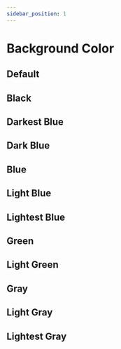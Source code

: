 ```yaml
---
sidebar_position: 1
---
```




# Background Color

## Default
<wwu-background-color></wwu-background-color>

## Black
<wwu-background-color color="black"></wwu-background-color>

## Darkest Blue
<wwu-background-color color="darkest-blue"></wwu-background-color>

## Dark Blue
<wwu-background-color color="dark-blue"></wwu-background-color>

## Blue
<wwu-background-color color="blue"></wwu-background-color>

## Light Blue
<wwu-background-color color="light-blue"></wwu-background-color>

## Lightest Blue
<wwu-background-color color="lightest-blue"></wwu-background-color>

## Green
<wwu-background-color color="green"></wwu-background-color>

## Light Green
<wwu-background-color color="light-green"></wwu-background-color>

## Gray
<wwu-background-color color="gray"></wwu-background-color>

## Light Gray
<wwu-background-color color="light-gray"></wwu-background-color>

## Lightest Gray
<wwu-background-color color="lightest-gray"></wwu-background-color>
